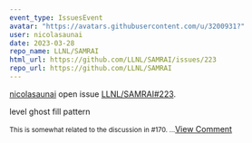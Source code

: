 ```yaml
---
event_type: IssuesEvent
avatar: "https://avatars.githubusercontent.com/u/3200931?"
user: nicolasaunai
date: 2023-03-28
repo_name: LLNL/SAMRAI
html_url: https://github.com/LLNL/SAMRAI/issues/223
repo_url: https://github.com/LLNL/SAMRAI
---
```


<a href='https://github.com/nicolasaunai' target='_blank'>nicolasaunai</a> open issue <a href='https://github.com/LLNL/SAMRAI/issues/223' target='_blank'>LLNL/SAMRAI#223</a>.

<p>level ghost fill pattern</p><small>This is somewhat related to the discussion in #170....</small><a href='https://github.com/LLNL/SAMRAI/issues/223' target='_blank'>View Comment</a>